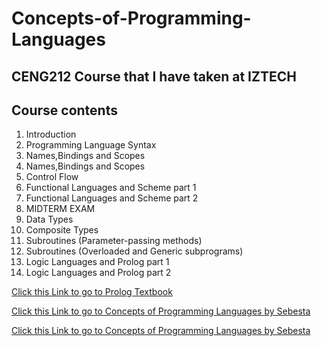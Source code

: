 # Concepts-of-Programming-Languages
## CENG212 Course that I have taken at IZTECH
## Course contents
1. Introduction
2. Programming Language Syntax
3. Names,Bindings and Scopes
4. Names,Bindings and Scopes
5. Control Flow
6. Functional Languages and Scheme part 1
7. Functional Languages and Scheme part 2
8. MIDTERM EXAM
9. Data Types
10. Composite Types
11. Subroutines (Parameter-passing methods)
12. Subroutines (Overloaded and Generic subprograms)
13. Logic Languages and Prolog part 1
14. Logic Languages and Prolog part 2


[Click this Link to go to Prolog Textbook](/Week13-14/Textbook_Prolog.pdf)

[Click this Link to go to Concepts of Programming Languages by Sebesta](/Textbooks/Concepts_of_Programming_Languages)

[Click this Link to go to Concepts of Programming Languages by Sebesta](/Textbooks/Programming_Language_Pragmatics)
